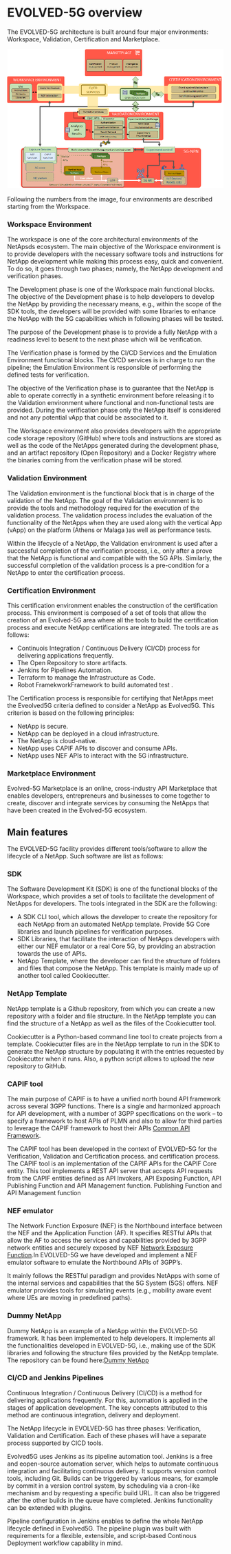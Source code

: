 # EVOLVED-5G overview
The EVOLVED-5G architecture is built around four major environments: Workspace, Validation, Certification and Marketplace.

![EVOLVED-5G Architecture](./images/architecture.png)

Following the numbers from the image, four environments are described starting from the Workspace.
### Workspace Environment

The workspace is one of the core architectural environments of the NetApsds ecosystem. The main objective of the Workspace environment is to provide developers with the necessary software tools and instructions for NetApp development while making this process easy, quick and convenient. To do so, it goes through two phases; namely, the NetApp development and verification phases. 

The Development phase is one of the Workspace main functional blocks. The objective of the Development phase is to help developers to develop the NetApp by providing the necessary means, e.g., within the scope of the SDK tools, the developers will be provided with some libraries to enhance the NetApp with the 5G capabilities which in following phases will be tested. 

The purpose of the Development phase is to provide a fully NetApp with a readiness level to besent to the next phase which will be verification.

The Verification phase is formed by the CI/CD Services and the Emulation Environment
functional blocks. The CI/CD services is in charge to run the pipeline; the Emulation Environment is responsible of performing the defined tests for verification.

The objective of the Verification phase is to guarantee that the NetApp is able to operate correctly in a synthetic environment before releasing it to the Validation environment where functional and non-functional tests are provided. During the verification phase only the NetApp itself is considered and not any potential vApp that could be associated to it.

The Workspace environment also provides developers with the appropriate code storage repository
(GitHub) where tools and instructions are stored as well as the code of the NetApps generated during the development phase, and an artifact repository (Open Repository) and a Docker Registry where the binaries coming from the verification phase will be stored.

### Validation Environment

The Validation environment is the functional block that is in charge of the validation of the NetApp. The goal of the Validation environment is to provide the tools and methodology required for the execution of the validation process. The validation process includes the evaluation of the functionality of the NetApps when they are used along with the vertical App (vApp) on the platform (Athens or Malaga )as well as performance tests.

Within the lifecycle of a NetApp, the Validation environment is used after a successful
completion of the verification process, i.e., only after a prove that the NetApp is functional and compatible with the 5G APIs. Similarly, the successful completion of the validation process is a pre-condition for a NetApp to enter the certification process.

### Certification Environment

 This certification environment enables the construction of the certification process. This environment is composed of a set of tools that allow the creation of an Evolved-5G area where all the tools to build the certification process and execute NetApp certifications are integrated. The tools are as follows: 

 * Continuois Integration / Continuous Delivery (CI/CD) process for delivering applications frequently.
 * The Open Repository to store artifacts.
 * Jenkins for Pipelines Automation.
 * Terraform to manage the Infrastructure as Code.
 * Robot FramekworkFramework to build automated test .

 The Certification process is responsible for certifying that NetApps meet the Eveolved5G criteria defined to consider a NetApp as Evolved5G. This criterion is based on the following principles: 

 * NetApp is secure.
 * NetApp can be deployed in a cloud infrastructure. 
 * The NetApp is cloud-native.  
 * NetApp uses CAPIF APIs to discover and consume APIs. 
 * NetApp uses NEF APIs to interact with the 5G infrastructure. 


### Marketplace Environment

Evolved-5G Marketplace is an online, cross-industry API Marketplace that enables developers, entrepreneurs and businesses to come together to create, discover and integrate services by consuming the NetApps that have been created in the Evolved-5G ecosystem. 

## Main features

The EVOLVED-5G facility provides different tools/software to allow the lifecycle of a NetApp. Such software are list as follows:

### SDK

The Software Development Kit (SDK) is one of the functional blocks of the Workspace, which provides a set of tools to facilitate the development of NetApps for developers. The tools integrated in the SDK are the following: 

* A SDK CLI tool, which allows the developer to create the repository for each NetApp from an automated NetApp template. Provide 5G Core libraries and launch pipelines for verification purposes.
* SDK Libraries, that facilitate the interaction of NetApps developers with either our NEF emulator or a real Core 5G, by providing an abstraction towards the use of APIs.
* NetApp Template, where the developer can find the structure of folders and files that compose the NetApp. This template is mainly made up of another tool called Cookiecutter.


###  NetApp Template

NetApp template is a Github repository, from which you can create a new repository with a folder and file structure. In the NetApp template you can find the structure of a NetApp as well as the files of the Cookiecutter tool.

Cookiecutter is a Python-based command line tool to create projects from a template. Cookiecutter files are in the NetApp template to run in the SDK to generate the NetApp structure by populating it with the entries requested by Cookiecutter when it runs.  Also, a python script allows to upload the new repository to GitHub.

### CAPIF tool

The main purpose of CAPIF is to have a unified north bound API framework across several 3GPP functions. There is a single and harmonized approach for API development, with a number of 3GPP specifications on the work – to specify a framework to host APIs of PLMN and also to allow for third parties to leverage the CAPIF framework to host their APIs [Common API Framework](https://www.3gpp.org/common-api-framework-capif).

The CAPIF tool has been developed in the context of EVOLVED-5G for the Verification, Validation and Certification process.
and certification process. The CAPIF tool is an implementation of the CAPIF APIs for the CAPIF Core entity. This tool implements a REST API server that
accepts API requests from the CAPIF entities defined as API Invokers, API Exposing Function, API Publishing Function and API Management function.
Publishing Function and API Management function


### NEF emulator  

The Network Function Exposure (NEF) is the Northbound interface between the NEF and the Application Function (AF). It specifies RESTful APIs that allow the AF to access the services and capabilities provided by 3GPP network entities and securely exposed by NEF [Network Exposure Function](https://www.etsi.org/deliver/etsi_ts/129500_129599/129522/16.04.00_60/ts_129522v160400p.pdf).In EVOLVED-5G we have developed and implement a NEF emulator software to emulate the Northbound APIs of 3GPP’s.

It mainly follows the RESTful paradigm and provides NetApps with some of the internal services and capabilities that the 5G System (5GS) offers. NEF emulator provides tools for simulating events (e.g., mobility aware event where UEs are moving in predefined paths).

### Dummy NetApp

Dummy NetApp is an example of a NetApp within the EVOLVED-5G framework. It has been implemented to help developers. It implements all the functionalities developed in EVOLVED-5G, i.e., making use of the SDK libraries and following the structure files provided by the NetApp template. The repository can be found here:[Dummy NetApp](https://github.com/EVOLVED-5G/dummy-netapp)

### CI/CD  and Jenkins Pipelines
Continuous Integration / Continuous Delivery (CI/CD) is a method for delivering applications frequently. For this, automation is applied in the stages of application development. The key concepts attributed to this method are continuous integration, delivery and deployment.

The NetApp lifecycle in EVOLVED-5G has three phases: Verification, Validation and Certification. Each of these phases will have a separate process supported by CICD tools. 

Evolved5G uses Jenkins as its pipeline automation tool. Jenkins is a free and eopen-source automation server, which helps to automate continuous integration and facilitating continuous delivery. It supports version control tools, including Git. Builds can be triggered by various means, for example by commit in a version control system, by scheduling via a cron-like mechanism and by requesting a specific build URL. It can also be triggered after the other builds in the queue have completed. Jenkins functionality can be extended with plugins.

Pipeline configuration in Jenkins enables to define the whole NetApp lifecycle defined in Evolved5G. The pipeline plugin was built with requirements for a flexible, extensible, and script-based Continous Deployment workflow capability in mind. 